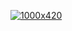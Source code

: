 [![1000x420](https://user-images.githubusercontent.com/36817/98525843-f52d4b80-2270-11eb-87d7-4b6ad5bc0810.jpg "High Sky, by Bridget Riley")](https://github.com/andrewh)
